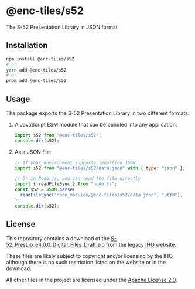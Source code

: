 # @enc-tiles/s52

The S-52 Presentation Library in JSON format

## Installation

```sh
npm install @enc-tiles/s52
# or
yarn add @enc-tiles/s52
# or
pnpm add @enc-tiles/s52
```

## Usage

The package exports the S-52 Presentation Library in two different formats:

1. A JavaScript ESM module that can be bundled into any application:

   ```js
   import s52 from "@enc-tiles/s52";
   console.dir(s52);
   ```

2. As a JSON file:

   ```js
   // If your environment supports importing JSON
   import s52 from "@enc-tiles/s52/data.json" with { type: "json" };

   // Or in Node.js, you can read the file directly
   import { readFileSync } from "node:fs";
   const s52 = JSON.parse(
     readFileSync("node_modules/@enc-tiles/s52/data.json", "utf8"),
   );
   console.dir(s52);
   ```

## License

This repository contains a download of the [S-52_PresLib_e4.0.0_Digital_Files_Draft.zip](https://legacy.iho.int/iho_pubs/draft_pubs/PresLib_e4.0.0/Digital_Files/S-52_PresLib_e4.0.0_Digital_Files_Draft.zip) from the [legacy IHO website](https://legacy.iho.int/iho_pubs/draft_pubs/S-52_e6.1.0/S-52_e6.1.0_and_PresLib_e4.0.0.htm).

These files are likely subject to copyright and/or licensing by the IHO, although there is no such restriction listed on the website or in the download.

All other files in the project are licensed under the [Apache License 2.0](../../LICENSE).
